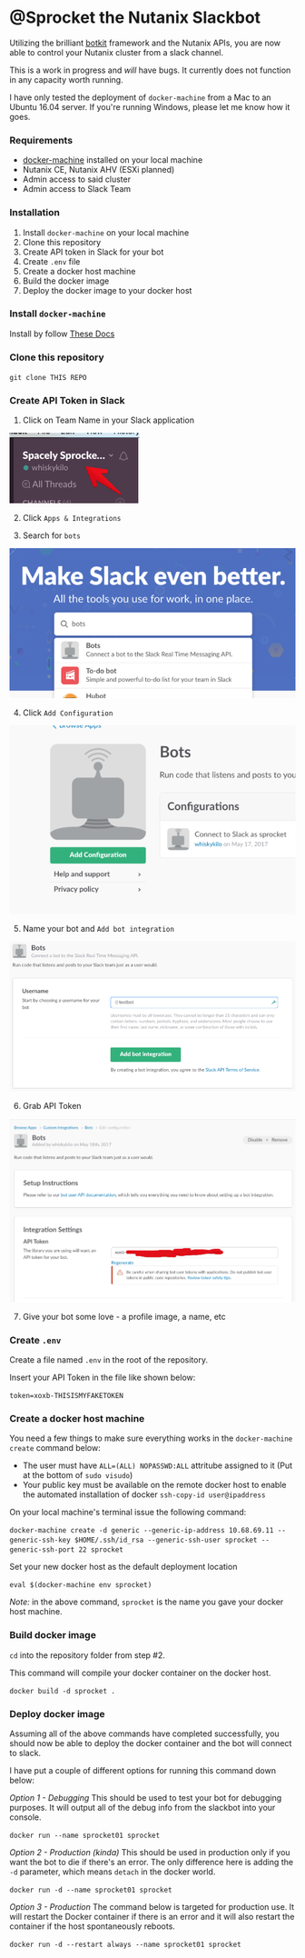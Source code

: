 # @Sprocket the Nutanix Slackbot

Utilizing the brilliant [botkit](https://github.com/howdyai/botkit) framework and the Nutanix APIs, you are now able to control your Nutanix cluster from a slack channel.

This is a work in progress and *will* have bugs. It currently does not function in any capacity worth running.

I have only tested the deployment of `docker-machine` from a Mac to an Ubuntu 16.04 server. If you're running Windows, please let me know how it goes.

### Requirements

* [docker-machine](https://docs.docker.com/machine/install-machine/) installed on your local machine
* Nutanix CE, Nutanix AHV (ESXi planned)
* Admin access to said cluster
* Admin access to Slack Team

### Installation

1. Install `docker-machine` on your local machine
2. Clone this repository
3. Create API token in Slack for your bot
4. Create `.env` file
5. Create a docker host machine
6. Build the docker image
7. Deploy the docker image to your docker host

### Install `docker-machine`

Install by follow [These Docs](https://docs.docker.com/machine/install-machine/)

### Clone this repository

`git clone THIS REPO`

### Create API Token in Slack

1. Click on Team Name in your Slack application

![IMG](_images/readme00.png)

2. Click `Apps & Integrations`

3. Search for `bots`

![IMG](_images/readme01.png)

4. Click `Add Configuration`

![IMG](_images/readme02.png)

5. Name your bot and `Add bot integration`

![IMG](_images/readme03.png)

6. Grab API Token

![IMG](_images/readme04.png)

7. Give your bot some love - a profile image, a name, etc

### Create `.env`

Create a file named `.env` in the root of the repository.

Insert your API Token in the file like shown below:

`token=xoxb-THISISMYFAKETOKEN`

### Create a docker host machine

You need a few things to make sure everything works in the `docker-machine create` command below:

* The user must have `ALL=(ALL) NOPASSWD:ALL` attritube assigned to it (Put at the bottom of `sudo visudo`)
* Your public key must be available on the remote docker host to enable the automated installation of docker `ssh-copy-id user@ipaddress`

On your local machine's terminal issue the following command:

`docker-machine create -d generic --generic-ip-address 10.68.69.11 --generic-ssh-key $HOME/.ssh/id_rsa --generic-ssh-user sprocket --generic-ssh-port 22 sprocket`

Set your new docker host as the default deployment location

`eval $(docker-machine env sprocket)`

*Note:* in the above command, `sprocket` is the name you gave your docker host machine.

### Build docker image

`cd` into the repository folder from step #2.

This command will compile your docker container on the docker host.

`docker build -d sprocket .`

### Deploy docker image

Assuming all of the above commands have completed successfully, you should now be able to deploy the docker container and the bot will connect to slack.

I have put a couple of different options for running this command down below:

*Option 1 - Debugging*
This should be used to test your bot for debugging purposes. It will output all of the debug info from the slackbot into your console.

`docker run --name sprocket01 sprocket`

*Option 2 - Production (kinda)*
This should be used in production only if you want the bot to die if there's an error. The only difference here is adding the `-d` parameter, which means `detach` in the docker world.

`docker run -d --name sprocket01 sprocket`

*Option 3 - Production*
The command below is targeted for production use. It will restart the Docker container if there is an error and it will also restart the container if the host spontaneously reboots.

`docker run -d --restart always --name sprocket01 sprocket`
